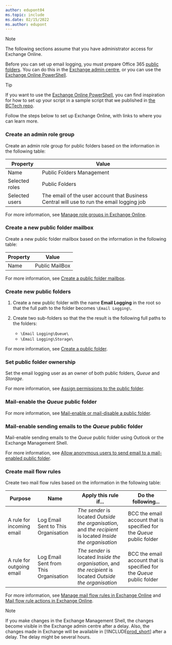 ```yaml
---
author: edupont04
ms.topic: include
ms.date: 02/15/2022
ms.author: edupont
---
```


> [!NOTE]
> The following sections assume that you have administrator access for Exchange Online.

Before you can set up email logging, you must prepare Office 365 [public folders](/exchange/collaboration-exo/public-folders/public-folders). You can do this in the [Exchange admin centre](/exchange/exchange-admin-center?preserve-view=true), or you can use the [Exchange Online PowerShell](/powershell/exchange/exchange-online-powershell?view=exchange-ps&?preserve-view=true).

> [!TIP]
> If you want to use the [Exchange Online PowerShell](/powershell/exchange/exchange-online-powershell?view=exchange-ps&preserve-view=true), you can find inspiration for how to set up your script in a sample script that we published in [the BCTech repo](https://github.com/microsoft/BCTech/tree/master/samples/EmailLogging).

Follow the steps below to set up Exchange Online, with links to where you can learn more.

### Create an admin role group

Create an admin role group for public folders based on the information in the following table:

|Property        |Value                     |
|----------------|--------------------------|
|Name            |Public Folders Management |
|Selected roles  |Public Folders            |
|Selected users  |The email of the user account that Business Central will use to run the email logging job|

For more information, see [Manage role groups in Exchange Online](/exchange/permissions-exo/role-groups).

### Create a new public folder mailbox

Create a new public folder mailbox based on the information in the following table:

|Property        |Value                     |
|----------------|--------------------------|
|Name            |Public MailBox            |

For more information, see [Create a public folder mailbox](/exchange/collaboration-exo/public-folders/create-public-folder-mailbox).

### Create new public folders

1. Create a new public folder with the name **Email Logging** in the root so that the full path to the folder becomes `\Email Logging\`.
2. Create two sub-folders so that the the result is the following full paths to the folders:

    - `\Email Logging\Queue\`
    - `\Email Logging\Storage\`

For more information, see [Create a public folder](/exchange/collaboration-exo/public-folders/create-public-folder).

### Set public folder ownership

Set the email logging user as an owner of both public folders, *Queue* and *Storage*.

For more information, see [Assign permissions to the public folder](/exchange/collaboration-exo/public-folders/set-up-public-folders#step-3-assign-permissions-to-the-public-folder).

### Mail-enable the *Queue* public folder

  For more information, see [Mail-enable or mail-disable a public folder](/exchange/collaboration-exo/public-folders/enable-or-disable-mail-for-public-folder).

### Mail-enable sending emails to the *Queue* public folder

Mail-enable sending emails to the *Queue* public folder using Outlook or the Exchange Management Shell.

For more information, see [Allow anonymous users to send email to a mail-enabled public folder](/exchange/collaboration-exo/public-folders/enable-or-disable-mail-for-public-folder#allow-anonymous-users-to-send-email-to-a-mail-enabled-public-folder?preserve-view=true).

### Create mail flow rules

Create two mail flow rules based on the information in the following table:

|Purpose  |Name |Apply this rule if...             |Do the following...                          |
|---------|-----|----------------------------------|---------------------------------------------|
|A rule for incoming email |Log Email Sent to This Organisation|*The sender* is located *Outside the organisation*, and *the recipient* is located *Inside the organisation*|BCC the email account that is specified for the *Queue* public folder|
|A rule for outgoing email | Log Email Sent from This Organisation |*The sender* is located *Inside the organisation*, and *the recipient* is located *Outside the organisation*|BCC the email account that is specified for the *Queue* public folder|

For more information, see [Manage mail flow rules in Exchange Online](/exchange/security-and-compliance/mail-flow-rules/manage-mail-flow-rules?preserve-view=true) and [Mail flow rule actions in Exchange Online](/exchange/security-and-compliance/mail-flow-rules/mail-flow-rule-actions?preserve-view=true).

> [!NOTE]
> If you make changes in the Exchange Management Shell, the changes become visible in the Exchange admin centre after a delay. Also, the changes made in Exchange will be available in [!INCLUDE[prod_short](prod_short.md)] after a delay. The delay might be several hours.
